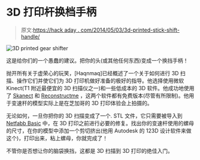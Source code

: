 # 3D 打印杆换档手柄

> 原文:[https://hack aday . com/2014/05/03/3d-printed-stick-shift-handle/](https://hackaday.com/2014/05/03/3d-printed-stick-shift-handle/)

![3D printed gear shifter](../Images/f5b7012738f050a342467f557e8d00b6.png)

这是给你们的一个愚蠢的建议。把你的头(或其他任何东西)变成一个换挡手柄！

抛开所有关于虚荣心的玩笑，[Haqnmaq]已经概述了一个关于如何进行 3D 扫描、操作它们并使它们为 3D 打印机做好准备的极好的指导。他选择使用微软 Kinect(T1 附近最便宜的 3D 扫描仪之一)和一些低成本的 3D 软件。他成功地使用了 [Skanect](http://skanect.manctl.com/) 和 [Reconstructme](http://reconstructme.net/) ，这两个软件都有免费版本(尽管有所限制)。他用于变速杆的模型实际上是在芝加哥的 3D 打印体验会上拍摄的。

无论如何，一旦你把你的 3D 扫描变成了一个. STL 文件，它只需要被导入到 [Netfabb Basic](http://www.netfabb.com/basic.php) 中，在 3D 打印之前进行必要的修复。找出你的变速杆使用的螺母的尺寸，在你的模型中添加一个剪切挤出(他用 Autodesk 的 123D 设计软件来做这个)，打印出来，粘上螺母，你就完成了！

不管你是否想让你的脑袋换挡，这都是 3D 扫描到 3D 打印的绝佳入门。